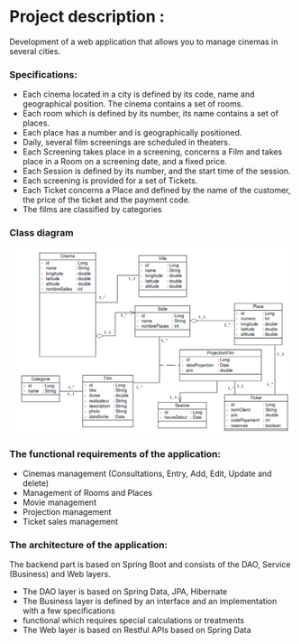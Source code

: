 # Project description :
Development of a web application that allows you to manage cinemas in several cities.
### Specifications:
* Each cinema located in a city is defined by its code, name and geographical position. The cinema contains a set of rooms.
* Each room which is defined by its number, its name contains a set of places.
* Each place has a number and is geographically positioned.
* Daily, several film screenings are scheduled in theaters.
* Each Screening takes place in a screening, concerns a Film and takes place in a Room on a screening date, and a fixed price.
* Each Session is defined by its number, and the start time of the session.
* Each screening is provided for a set of Tickets.
* Each Ticket concerns a Place and defined by the name of the customer, the price of the ticket and the payment code.
* The films are classified by categories
### Class diagram
![Class Diagram](ReadMeRessources/ClassDiagram.png)
### The functional requirements of the application:
* Cinemas management (Consultations, Entry, Add, Edit, Update and delete)
* Management of Rooms and Places
* Movie management
* Projection management
* Ticket sales management
### The architecture of the application:
The backend part is based on Spring Boot and consists of the DAO, Service (Business) and Web layers.
* The DAO layer is based on Spring Data, JPA, Hibernate
* The Business layer is defined by an interface and an implementation with a few specifications
* functional which requires special calculations or treatments
* The Web layer is based on Restful APIs based on Spring Data